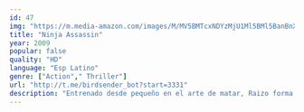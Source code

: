 ```yaml
---
id: 47
img: "https://m.media-amazon.com/images/M/MV5BMTcxNDYzMjU1Ml5BMl5BanBnXkFtZTcwMTYzOTM3Mg@@._V1_SX300.jpg"
title: "Ninja Assassin"
year: 2009
popular: false
quality: "HD"
language: "Esp Latino"
genre: ["Action"," Thriller"]
url: "http://t.me/birdsender_bot?start=3331"
description: "Entrenado desde pequeño en el arte de matar, Raizo forma parte un grupo secreto de asesinos conocido como el Ozunu. Sin embargo, después de que el Ozunu mate a su amigo, Raizo se separa de ellos y desaparece. Mientras tanto, la agente de la Europol, Mika Coretti, descubre un rastro de dinero que vincula al grupo con una serie de asesinatos."
---
```

